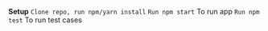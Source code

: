 **Setup**
`Clone repo, run npm/yarn install`
`Run npm start` To run app
`Run npm test` To run test cases